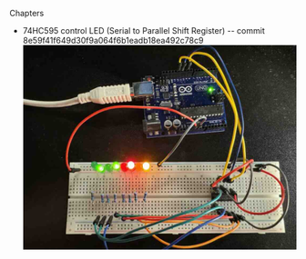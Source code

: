 Chapters

* 74HC595 control LED (Serial to Parallel Shift Register) -- commit 8e59f41f649d30f9a064f6b1eadb18ea492c78c9 ![ref](/images/14.jpg)
